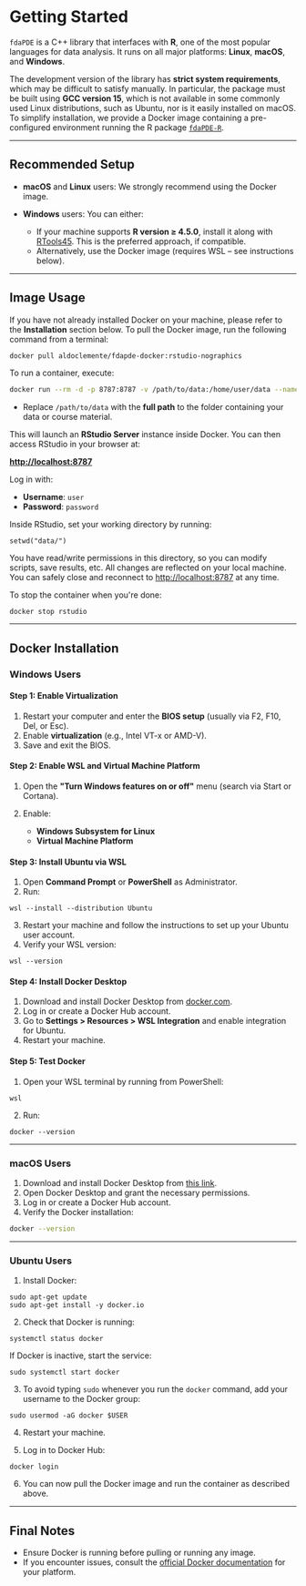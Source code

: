 # Getting Started

`fdaPDE` is a C++ library that interfaces with **R**, one of the most popular languages for data analysis. It runs on all major platforms: **Linux**, **macOS**, and **Windows**.

The development version of the library has **strict system requirements**, which may be difficult to satisfy manually. In particular, the package must be built using **GCC version 15**, which is not available in some commonly used Linux distributions, such as Ubuntu, nor is it easily installed on macOS. To simplify installation, we provide a Docker image containing a pre-configured environment running the R package [`fdaPDE-R`](https://github.com/fdaPDE/fdaPDE-R).

---

## Recommended Setup

* **macOS** and **Linux** users: We strongly recommend using the Docker image.
* **Windows** users: You can either:

  * If your machine supports **R version ≥ 4.5.0**, install it along with [RTools45](https://cran.r-project.org/bin/windows/Rtools/). This is the preferred approach, if compatible.
  * Alternatively, use the Docker image (requires WSL – see instructions below).

---

## Image Usage

If you have not already installed Docker on your machine, please refer to the **Installation** section below.
To pull the Docker image, run the following command from a terminal:

```bash
docker pull aldoclemente/fdapde-docker:rstudio-nographics
```

To run a container, execute:

```bash
docker run --rm -d -p 8787:8787 -v /path/to/data:/home/user/data --name rstudio -e PASSWORD=password aldoclemente/fdapde-docker:rstudio-nographics
```

* Replace `/path/to/data` with the **full path** to the folder containing your data or course material.

This will launch an **RStudio Server** instance inside Docker. You can then access RStudio in your browser at:

**[http://localhost:8787](http://localhost:8787)**

Log in with:

* **Username**: `user`
* **Password**: `password`

Inside RStudio, set your working directory by running:

```
setwd("data/")
```

You have read/write permissions in this directory, so you can modify scripts, save results, etc. All changes are reflected on your local machine. You can safely close and reconnect to [http://localhost:8787](http://localhost:8787) at any time.

To stop the container when you're done:

```
docker stop rstudio
```

---

## Docker Installation

### Windows Users

#### Step 1: Enable Virtualization

1. Restart your computer and enter the **BIOS setup** (usually via F2, F10, Del, or Esc).
2. Enable **virtualization** (e.g., Intel VT-x or AMD-V).
3. Save and exit the BIOS.

#### Step 2: Enable WSL and Virtual Machine Platform

1. Open the **"Turn Windows features on or off"** menu (search via Start or Cortana).
2. Enable:

   * **Windows Subsystem for Linux**
   * **Virtual Machine Platform**

#### Step 3: Install Ubuntu via WSL

1. Open **Command Prompt** or **PowerShell** as Administrator.
2. Run:

```
wsl --install --distribution Ubuntu
```

3. Restart your machine and follow the instructions to set up your Ubuntu user account.
4. Verify your WSL version:

```
wsl --version
```

#### Step 4: Install Docker Desktop

1. Download and install Docker Desktop from [docker.com](https://www.docker.com/).
2. Log in or create a Docker Hub account.
3. Go to **Settings > Resources > WSL Integration** and enable integration for Ubuntu.
4. Restart your machine.

#### Step 5: Test Docker

1. Open your WSL terminal by running from PowerShell:

```
wsl
```

2. Run:

```
docker --version
```

---

### macOS Users

1. Download and install Docker Desktop from [this link](https://docs.docker.com/desktop/setup/install/mac-install/).
2. Open Docker Desktop and grant the necessary permissions.
3. Log in or create a Docker Hub account.
4. Verify the Docker installation:

```bash
docker --version
```

---

### Ubuntu Users

1. Install Docker:

```
sudo apt-get update
sudo apt-get install -y docker.io
```

2. Check that Docker is running:

```
systemctl status docker
```

If Docker is inactive, start the service:

```
sudo systemctl start docker
```

3. To avoid typing `sudo` whenever you run the `docker` command, add your username to the Docker group:

```
sudo usermod -aG docker $USER
```

4. Restart your machine.

5. Log in to Docker Hub:

```
docker login
```

6. You can now pull the Docker image and run the container as described above.

---

## Final Notes

* Ensure Docker is running before pulling or running any image.
* If you encounter issues, consult the [official Docker documentation](https://docs.docker.com/) for your platform.


